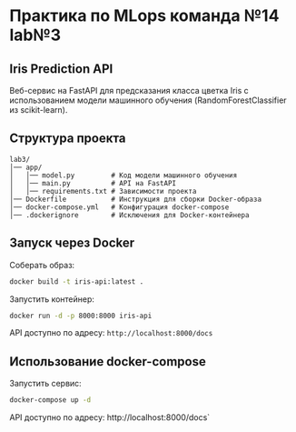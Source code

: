 # Практика по MLops команда №14 lab№3

## Iris Prediction API

Веб-сервис на FastAPI для предсказания класса цветка Iris с использованием модели машинного обучения (RandomForestClassifier из scikit-learn).

## Структура проекта
```
lab3/
│── app/
│   │── model.py         # Код модели машинного обучения
│   │── main.py          # API на FastAPI
│   │── requirements.txt # Зависимости проекта
│── Dockerfile           # Инструкция для сборки Docker-образа
│── docker-compose.yml   # Конфигурация docker-compose
│── .dockerignore        # Исключения для Docker-контейнера
```
## Запуск через Docker
Соберать образ:
```bash
docker build -t iris-api:latest .
```
Запустить контейнер:
```bash
docker run -d -p 8000:8000 iris-api
```
API доступно по адресу: `http://localhost:8000/docs`


## Использование docker-compose
Запустить сервис:
```bash
docker-compose up -d
```
API доступно по адресу: http://localhost:8000/docs`



